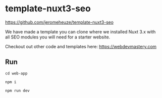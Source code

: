 # template-nuxt3-seo

https://github.com/jeromeheuze/template-nuxt3-seo

We have made a template you can clone where we installed Nuxt 3.x with all SEO modules you will need for a starter website.

Checkout out other code and templates here:
https://webdevmastery.com

## Run

`cd web-app`

`npm i`

`npm run dev`


